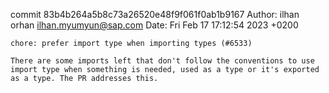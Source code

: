 commit 83b4b264a5b8c73a26520e48f9f061f0ab1b9167
Author: ilhan orhan <ilhan.myumyun@sap.com>
Date:   Fri Feb 17 17:12:54 2023 +0200

    chore: prefer import type when importing types (#6533)
    
    There are some imports left that don't follow the conventions to use import type when something is needed, used as a type or it's exported as a type. The PR addresses this.
